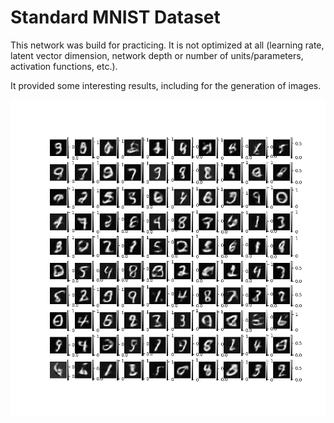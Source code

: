 # Standard MNIST Dataset

This network was build for practicing. It is not optimized at all (learning rate, latent vector dimension, network depth or number of units/parameters, activation functions, etc.).

It provided some interesting results, including for the generation of images.

![alt text](https://github.com/borzari/ria_convae/blob/master/standard_MNIST_dataset/image_gaussians_100.png)


